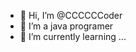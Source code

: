 - 👋 Hi, I’m @CCCCCCoder
- 👀 I’m a java programer
- 🌱 I’m currently learning ...
<!---
CCCCCCoder/CCCCCCoder is a ✨ special ✨ repository because its `README.md` (this file) appears on your GitHub profile.
You can click the Preview link to take a look at your changes.
--->
